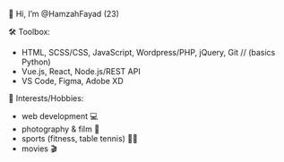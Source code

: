 👋 Hi, I’m @HamzahFayad (23)

🛠 Toolbox:
* HTML, SCSS/CSS, JavaScript, Wordpress/PHP, jQuery, Git // (basics Python)
* Vue.js, React, Node.js/REST API
* VS Code, Figma, Adobe XD

<!--📖 What I am currently learning:
*  Vue.js & Node.js/REST API
*  Python
*  Bootstrap
* Typescript-->

<!--![Anurag's GitHub stats](https://github-readme-stats.vercel.app/api?username=HamzahFayad&show_icons=true&theme=tokyonight)-->


🎳 Interests/Hobbies:
* web development 💻
* photography & film 📸
* sports (fitness, table tennis) 🏋️‍♂️ 
* movies 🎬
